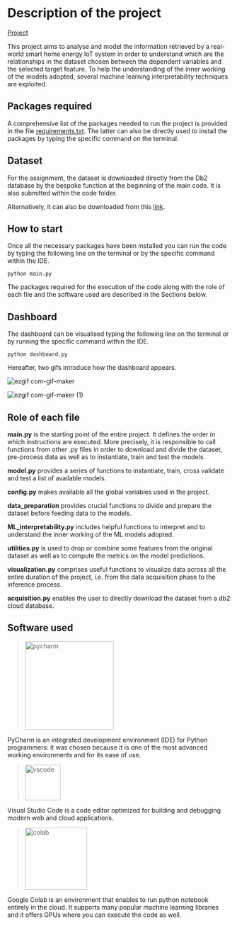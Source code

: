 # Description of the project

[Project](https://github.com/EdoardoGruppi/IoT_Assignment)

This project aims to analyse and model the information retrieved by a real-world smart home energy IoT system in order to understand which are the relationships in the dataset chosen between the dependent variables and the selected target feature. To help the understanding of the inner working of the models adopted, several machine learning interpretability techniques are exploited.

## Packages required

A comprehensive list of the packages needed to run the project is provided in the file [requirements.txt](https://github.com/EdoardoGruppi/IoT_Assignment/blob/main/requirements.txt). The latter can also be directly used to install the packages by typing the specific command on the terminal.

## Dataset

For the assignment, the dataset is downloaded directly from the Db2 database by the bespoke function at the beginning of the main code. It is also submitted within the code folder.

Alternatively, it can also be downloaded from this [link](https://www.kaggle.com/taranvee/smart-home-dataset-with-weather-information).

## How to start

Once all the necessary packages have been installed you can run the code by typing the following line on the terminal or by the specific command within the IDE.

```
python main.py
```

The packages required for the execution of the code along with the role of each file and the software used are described in the Sections below.

## Dashboard

The dashboard can be visualised typing the following line on the terminal or by running the specific command within the IDE.

```
python dashboard.py
```

Hereafter, two gifs introduce how the dashboard appears.

![ezgif com-gif-maker](https://user-images.githubusercontent.com/48513387/112954769-00f5ad80-913f-11eb-8e9a-7b171c471cd3.gif)

![ezgif com-gif-maker (1)](https://user-images.githubusercontent.com/48513387/112954810-0bb04280-913f-11eb-84cc-30793f5250d6.gif)

## Role of each file

**main.py** is the starting point of the entire project. It defines the order in which instructions are executed. More precisely, it is responsible to call functions from other .py files in order to download and divide the dataset, pre-process data as well as to instantiate, train and test the models.

**model.py** provides a series of functions to instantiate, train, cross validate and test a list of available models.

**config.py** makes available all the global variables used in the project.

**data_preparation** provides crucial functions to divide and prepare the dataset before feeding data to the models.

**ML_interpretability.py** includes helpful functions to interpret and to understand the inner working of the ML models adopted.

**utilities.py** is used to drop or combine some features from the original dataset as well as to compute the metrics on the model predictions.

**visualization.py** comprises useful functions to visualize data across all the entire duration of the project, i.e. from the data acquisition phase to the inference process.

**acquisition.py** enables the user to directly download the dataset from a db2 cloud database.

## Software used

> <img src="https://financesonline.com/uploads/2019/08/PyCharm_Logo1.png" width="200" alt="pycharm">

PyCharm is an integrated development environment (IDE) for Python programmers: it was chosen because it is one of the most advanced working environments and for its ease of use.

> <img src="https://user-images.githubusercontent.com/674621/71187801-14e60a80-2280-11ea-94c9-e56576f76baf.png" width="80" alt="vscode">

Visual Studio Code is a code editor optimized for building and debugging modern web and cloud applications.

> <img src="https://cdn-images-1.medium.com/max/1200/1*Lad06lrjlU9UZgSTHUoyfA.png" width="140" alt="colab">

Google Colab is an environment that enables to run python notebook entirely in the cloud. It supports many popular machine learning libraries and it offers GPUs where you can execute the code as well.
